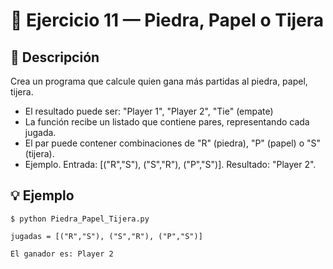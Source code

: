 # 🧮 Ejercicio 11 — Piedra, Papel o Tijera

## 📌 Descripción


Crea un programa que calcule quien gana más partidas al piedra,
papel, tijera.

- El resultado puede ser: "Player 1", "Player 2", "Tie" (empate)
- La función recibe un listado que contiene pares, representando cada jugada.
- El par puede contener combinaciones de "R" (piedra), "P" (papel) o "S" (tijera).
- Ejemplo. Entrada: [("R","S"), ("S","R"), ("P","S")]. Resultado: "Player 2".


## 💡 Ejemplo

    
    $ python Piedra_Papel_Tijera.py

    jugadas = [("R","S"), ("S","R"), ("P","S")]
    
    El ganador es: Player 2

   
